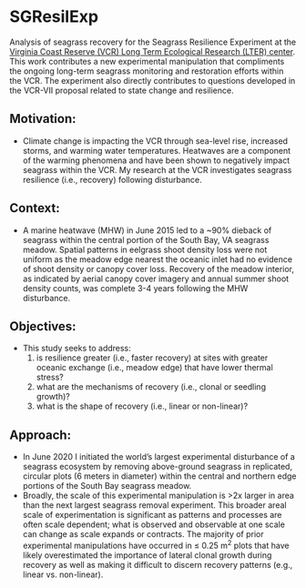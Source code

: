 # SGResilExp
Analysis of seagrass recovery for the Seagrass Resilience Experiment at the [Virginia Coast Reserve (VCR) Long Term Ecological Research (LTER) center](https://www.vcrlter.virginia.edu/home2/). This work contributes a new experimental manipulation that compliments the ongoing long-term seagrass monitoring and restoration efforts within the VCR. The experiment also directly contributes to questions developed in the VCR-VII proposal related to state change and resilience.

## Motivation:
   - Climate change is impacting the VCR through sea-level rise, increased storms, and warming water temperatures. Heatwaves are a component of the warming phenomena and have been shown to negatively impact seagrass within the VCR. My research at the VCR investigates seagrass resilience (i.e., recovery) following disturbance.

## Context:
   - A marine heatwave (MHW) in June 2015 led to a ~90% dieback of seagrass within the central portion of the South Bay, VA seagrass meadow. Spatial patterns in eelgrass shoot density loss were not uniform as the meadow edge nearest the oceanic inlet had no evidence of shoot density or canopy cover loss. Recovery of the meadow interior, as indicated by aerial canopy cover imagery and annual summer shoot density counts, was complete 3-4 years following the MHW disturbance.

## Objectives:
   - This study seeks to address:
     1) is resilience greater (i.e., faster recovery) at sites with greater oceanic exchange (i.e., meadow edge) that have lower thermal stress?
     2) what are the mechanisms of recovery (i.e., clonal or seedling growth)?
     3) what is the shape of recovery (i.e., linear or non-linear)?

## Approach:
   - In June 2020 I initiated the world’s largest experimental disturbance of a seagrass ecosystem by removing above-ground seagrass in replicated, circular plots (6 meters in diameter) within the central and northern edge portions of the South Bay seagrass meadow.
   - Broadly, the scale of this experimental manipulation is >2x larger in area than the next largest seagrass removal experiment. This broader areal scale of experimentation is significant as patterns and processes are often scale dependent; what is observed and observable at one scale can change as scale expands or contracts. The majority of prior experimental manipulations have occurred in ≤ 0.25 m<sup>2</sup> plots that have likely overestimated the importance of lateral clonal growth during recovery as well as making it difficult to discern recovery patterns (e.g., linear vs. non-linear).
